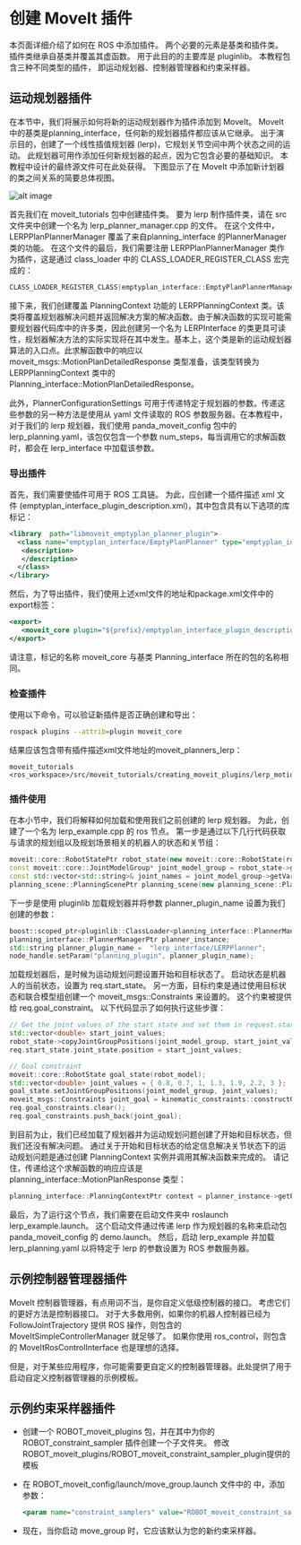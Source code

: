 # 创建 MoveIt 插件

本页面详细介绍了如何在 ROS 中添加插件。
两个必要的元素是基类和插件类。
插件类继承自基类并覆盖其虚函数。
用于此目的的主要库是 pluginlib。
本教程包含三种不同类型的插件，
即运动规划器、控制器管理器和约束采样器。



## 运动规划器插件

在本节中，我们将展示如何将新的运动规划器作为插件添加到 MoveIt。
MoveIt 中的基类是planning_interface，任何新的规划器插件都应该从它继承。
出于演示目的，创建了一个线性插值规划器 (lerp)，它规划关节空间中两个状态之间的运动。
此规划器可用作添加任何新规划器的起点，因为它包含必要的基础知识。
本教程中设计的最终源文件可在此处获得。
下图显示了在 MoveIt 中添加新计划器的类之间关系的简要总体视图。

![alt image](http://moveit2_tutorials.picknik.ai/_images/lerp_planner.png)

首先我们在 moveit_tutorials 包中创建插件类。
要为 lerp 制作插件类，请在 src 文件夹中创建一个名为 lerp_planner_manager.cpp 的文件。
在这个文件中，LERPPlanPlannerManager 覆盖了来自planning_interface 的PlannerManager 类的功能。
在这个文件的最后，我们需要注册 LERPPlanPlannerManager 类作为插件，这是通过 class_loader 中的 CLASS_LOADER_REGISTER_CLASS 宏完成的：

```c++
CLASS_LOADER_REGISTER_CLASS(emptyplan_interface::EmptyPlanPlannerManager, planning_interface::PlannerManager);
```

接下来，我们创建覆盖 PlanningContext 功能的 LERPPlanningContext 类。该类将覆盖规划器解决问题并返回解决方案的解决函数。由于解决函数的实现可能需要规划器代码库中的许多类，因此创建另一个名为 LERPInterface 的类更具可读性，规划器解决方法的实际实现将在其中发生。基本上，这个类是新的运动规划器算法的入口点。此求解函数中的响应以 moveit_msgs::MotionPlanDetailedResponse 类型准备，该类型转换为 LERPPlanningContext 类中的 Planning_interface::MotionPlanDetailedResponse。

此外，PlannerConfigurationSettings 可用于传递特定于规划器的参数。传递这些参数的另一种方法是使用从 yaml 文件读取的 ROS 参数服务器。在本教程中，对于我们的 lerp 规划器，我们使用 panda_moveit_config 包中的 lerp_planning.yaml，该包仅包含一个参数 num_steps，每当调用它的求解函数时，都会在 lerp_interface 中加载该参数。



### 导出插件

首先，我们需要使插件可用于 ROS 工具链。
为此，应创建一个插件描述 xml 文件 (emptyplan_interface_plugin_description.xml)，其中包含具有以下选项的库标记：

```xml
<library  path="libmoveit_emptyplan_planner_plugin">
  <class name="emptyplan_interface/EmptyPlanPlanner" type="emptyplan_interface::EmptyPlanPlannerManager" base_class_type="planning_interface::PlannerManager">
   <description>
   </description>
  </class>
</library>
```

然后，为了导出插件，我们使用上述xml文件的地址和package.xml文件中的export标签：

```xml
<export>
   <moveit_core plugin="${prefix}/emptyplan_interface_plugin_description.xml"/>
</export>
```

请注意，标记的名称 moveit_core 与基类 Planning_interface 所在的包的名称相同。



### 检查插件

使用以下命令，可以验证新插件是否正确创建和导出：

```bash
rospack plugins --attrib=plugin moveit_core
```

结果应该包含带有插件描述xml文件地址的moveit_planners_lerp：

```
moveit_tutorials <ros_workspace>/src/moveit_tutorials/creating_moveit_plugins/lerp_motion_planner/lerp_interface_plugin_description.xml
```

### 插件使用

在本小节中，我们将解释如何加载和使用我们之前创建的 lerp 规划器。 
为此，创建了一个名为 lerp_example.cpp 的 ros 节点。 
第一步是通过以下几行代码获取与请求的规划组以及规划场景相关的机器人的状态和关节组：

```c++
moveit::core::RobotStatePtr robot_state(new moveit::core::RobotState(robot_model));
const moveit::core::JointModelGroup* joint_model_group = robot_state->getJointModelGroup(PLANNING_GROUP);
const std::vector<std::string>& joint_names = joint_model_group->getVariableNames();
planning_scene::PlanningScenePtr planning_scene(new planning_scene::PlanningScene(robot_model));
```

下一步是使用 pluginlib 加载规划器并将参数 planner_plugin_name 设置为我们创建的参数：

```c++
boost::scoped_ptr<pluginlib::ClassLoader<planning_interface::PlannerManager>> planner_plugin_loader;
planning_interface::PlannerManagerPtr planner_instance;
std::string planner_plugin_name =  "lerp_interface/LERPPlanner";
node_handle.setParam("planning_plugin", planner_plugin_name);
```

加载规划器后，是时候为运动规划问题设置开始和目标状态了。 
启动状态是机器人的当前状态，设置为 req.start_state。 
另一方面，目标约束是通过使用目标状态和联合模型组创建一个 moveit_msgs::Constraints 来设置的。 
这个约束被提供给 req.goal_constraint。 以下代码显示了如何执行这些步骤：

```c++
// Get the joint values of the start state and set them in request.start_state
std::vector<double> start_joint_values;
robot_state->copyJointGroupPositions(joint_model_group, start_joint_values);
req.start_state.joint_state.position = start_joint_values;

// Goal constraint
moveit::core::RobotState goal_state(robot_model);
std::vector<double> joint_values = { 0.8, 0.7, 1, 1.3, 1.9, 2.2, 3 };
goal_state.setJointGroupPositions(joint_model_group, joint_values);
moveit_msgs::Constraints joint_goal = kinematic_constraints::constructGoalConstraints(goal_state, joint_model_group);
req.goal_constraints.clear();
req.goal_constraints.push_back(joint_goal);
```

到目前为止，我们已经加载了规划器并为运动规划问题创建了开始和目标状态，但我们还没有解决问题。
通过关于开始和目标状态的给定信息解决关节状态下的运动规划问题是通过创建 PlanningContext 实例并调用其解决函数来完成的。
请记住，传递给这个求解函数的响应应该是planning_interface::MotionPlanResponse 类型：

```c++
planning_interface::PlanningContextPtr context = planner_instance->getPlanningContext(planning_scene, req, res.error_code_);
```

最后，为了运行这个节点，我们需要在启动文件夹中 roslaunch lerp_example.launch。
这个启动文件通过传递 lerp 作为规划器的名称来启动包 panda_moveit_config 的 demo.launch。
然后，启动 lerp_example 并加载 lerp_planning.yaml 以将特定于 lerp 的参数设置为 ROS 参数服务器。




## 示例控制器管理器插件

MoveIt 控制器管理器，有点用词不当，是你自定义低级控制器的接口。
考虑它们的更好方法是控制器接口。
对于大多数用例，如果你的机器人控制器已经为 FollowJointTrajectory 提供 ROS 操作，则包含的 MoveItSimpleControllerManager 就足够了。
如果你使用 ros_control，则包含的 MoveItRosControlInterface 也是理想的选择。

但是，对于某些应用程序，你可能需要更自定义的控制器管理器。此处提供了用于启动自定义控制器管理器的示例模板。



## 示例约束采样器插件

- 创建一个 ROBOT_moveit_plugins 包，并在其中为你的 ROBOT_constraint_sampler 插件创建一个子文件夹。
  修改ROBOT_moveit_plugins/ROBOT_moveit_constraint_sampler_plugin提供的模板

- 在 ROBOT_moveit_config/launch/move_group.launch 文件中的 <node name="move_group"> 中，添加参数：
  
  ```xml
  <param name="constraint_samplers" value="ROBOT_moveit_constraint_sampler/ROBOTConstraintSamplerAllocator"/>
  ```
  
- 现在，当你启动 move_group 时，它应该默认为您的新约束采样器。

